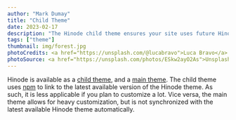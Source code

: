```yaml
---
author: "Mark Dumay"
title: "Child Theme"
date: 2023-02-17
description: "The Hinode child theme ensures your site uses future Hinode updates."
tags: ["theme"]
thumbnail: img/forest.jpg
photoCredits: <a href="https://unsplash.com/@lucabravo">Luca Bravo</a>
photoSource: <a href="https://unsplash.com/photos/ESkw2ayO2As">Unsplash</a>
---
```


Hinode is available as a [child theme](https://github.com/gethinode/child), and a [main theme](https://github.com/gethinode/hinode). The child theme uses [npm](https://www.npmjs.com) to link to the latest available version of the Hinode theme. As such, it is less applicable if you plan to customize a lot. Vice versa, the main theme allows for heavy customization, but is not synchronized with the latest available Hinode theme automatically.
